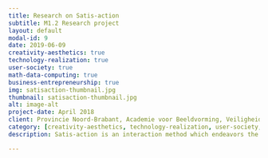 ```yaml
---
title: Research on Satis-action
subtitle: M1.2 Research project
layout: default
modal-id: 9
date: 2019-06-09
creativity-aesthetics: true
technology-realization: true
user-society: true
math-data-computing: true
business-entrepreneurship: true
img: satisaction-thumbnail.jpg
thumbnail: satisaction-thumbnail.jpg
alt: image-alt
project-date: April 2018
client: Provincie Noord-Brabant, Academie voor Beeldvorming, Veiligheidshuis Zuid-Holland Zuid, Koninklijke Landmacht
category: [creativity-aesthetics, technology-realization, user-society, math-data-computing, business-entrepreneurship]
description: Satis-action is an interaction method which endeavors the environment and dynamics of people, communities and organisations around a specific case, preferably a human being. The satis-action method is designed on wicked problems of specific cases in complex environments. It tries to achieve a more balanced and sustainable environment. The satis-action methodology is created during the M1.1 Design study project, the accompanied tool System Constellation Play XL is designed to do empirical research on the method in practice with the use of the quantitative research methodology intuitive inquiry. For more information see the website www.satis-action.nl

---
```

